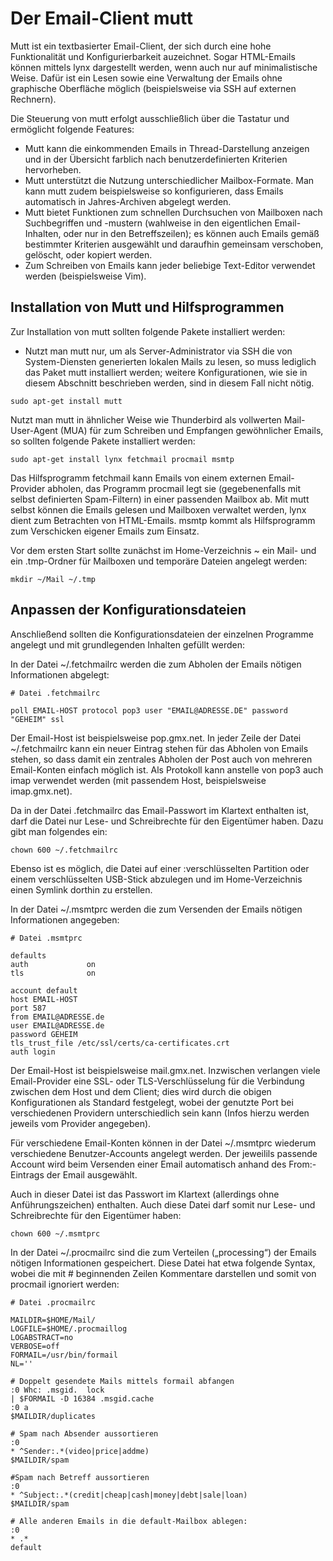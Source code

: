 # Der Email-Client mutt

Mutt ist ein textbasierter Email-Client, der sich durch eine hohe Funktionalität und Konfigurierbarkeit auzeichnet. Sogar HTML-Emails können mittels lynx dargestellt werden, wenn auch nur auf minimalistische Weise. Dafür ist ein Lesen sowie eine Verwaltung der Emails ohne graphische Oberfläche möglich (beispielsweise via SSH auf externen Rechnern).

Die Steuerung von mutt erfolgt ausschließlich über die Tastatur und ermöglicht folgende Features:

+ Mutt kann die einkommenden Emails in Thread-Darstellung anzeigen und in der Übersicht farblich nach benutzerdefinierten Kriterien hervorheben.
+ Mutt unterstützt die Nutzung unterschiedlicher Mailbox-Formate. Man kann mutt zudem beispielsweise so konfigurieren, dass Emails automatisch in Jahres-Archiven abgelegt werden.
+ Mutt bietet Funktionen zum schnellen Durchsuchen von Mailboxen nach Suchbegriffen und -mustern (wahlweise in den eigentlichen Email-Inhalten, oder nur in den Betreffszeilen); es können auch Emails gemäß bestimmter Kriterien ausgewählt und daraufhin gemeinsam verschoben, gelöscht, oder kopiert werden.
+ Zum Schreiben von Emails kann jeder beliebige Text-Editor verwendet werden (beispielsweise Vim).

## Installation von Mutt und Hilfsprogrammen
Zur Installation von mutt sollten folgende Pakete installiert werden:

+ Nutzt man mutt nur, um als Server-Administrator via SSH die von System-Diensten generierten lokalen Mails zu lesen, so muss lediglich das Paket mutt installiert werden; weitere Konfigurationen, wie sie in diesem Abschnitt beschrieben werden, sind in diesem Fall nicht nötig.

```
sudo apt-get install mutt
```

Nutzt man mutt in ähnlicher Weise wie Thunderbird als vollwerten Mail-User-Agent (MUA) für zum Schreiben und Empfangen gewöhnlicher Emails, so sollten folgende Pakete installiert werden:

```
sudo apt-get install lynx fetchmail procmail msmtp
```

Das Hilfsprogramm fetchmail kann Emails von einem externen Email-Provider abholen, das Programm procmail legt sie (gegebenenfalls mit selbst definierten Spam-Filtern) in einer passenden Mailbox ab. Mit mutt selbst können die Emails gelesen und Mailboxen verwaltet werden, lynx dient zum Betrachten von HTML-Emails. msmtp kommt als Hilfsprogramm zum Verschicken eigener Emails zum Einsatz.

Vor dem ersten Start sollte zunächst im Home-Verzeichnis ~ ein Mail- und ein .tmp-Ordner für Mailboxen und temporäre Dateien angelegt werden: 

```
mkdir ~/Mail ~/.tmp
```

## Anpassen der Konfigurationsdateien

Anschließend sollten die Konfigurationsdateien der einzelnen Programme angelegt und mit grundlegenden Inhalten gefüllt werden:

In der Datei ~/.fetchmailrc werden die zum Abholen der Emails nötigen Informationen abgelegt:

```
# Datei .fetchmailrc

poll EMAIL-HOST protocol pop3 user "EMAIL@ADRESSE.DE" password "GEHEIM" ssl
```
Der Email-Host ist beispielsweise pop.gmx.net. In jeder Zeile der Datei ~/.fetchmailrc kann ein neuer Eintrag stehen für das Abholen von Emails stehen, so dass damit ein zentrales Abholen der Post auch von mehreren Email-Konten einfach möglich ist. Als Protokoll kann anstelle von pop3 auch imap verwendet werden (mit passendem Host, beispielsweise imap.gmx.net).

Da in der Datei .fetchmailrc das Email-Passwort im Klartext enthalten ist, darf die Datei nur Lese- und Schreibrechte für den Eigentümer haben. Dazu gibt man folgendes ein:

```
chown 600 ~/.fetchmailrc
```

Ebenso ist es möglich, die Datei auf einer :verschlüsselten Partition oder einem verschlüsselten USB-Stick abzulegen und im Home-Verzeichnis einen Symlink dorthin zu erstellen.

In der Datei ~/.msmtprc werden die zum Versenden der Emails nötigen Informationen angegeben:

```
# Datei .msmtprc

defaults
auth             on
tls              on

account default
host EMAIL-HOST
port 587
from EMAIL@ADRESSE.de
user EMAIL@ADRESSE.de
password GEHEIM
tls_trust_file /etc/ssl/certs/ca-certificates.crt
auth login
```

Der Email-Host ist beispielsweise mail.gmx.net. Inzwischen verlangen viele Email-Provider eine SSL- oder TLS-Verschlüsselung für die Verbindung zwischen dem Host und dem Client; dies wird durch die obigen Konfigurationen als Standard festgelegt, wobei der genutzte Port bei verschiedenen Providern unterschiedlich sein kann (Infos hierzu werden jeweils vom Provider angegeben).

Für verschiedene Email-Konten können in der Datei ~/.msmtprc wiederum verschiedene Benutzer-Accounts angelegt werden. Der jeweilils passende Account wird beim Versenden einer Email automatisch anhand des From:-Eintrags der Email ausgewählt.

Auch in dieser Datei ist das Passwort im Klartext (allerdings ohne Anführungszeichen) enthalten. Auch diese Datei darf somit nur Lese- und Schreibrechte für den Eigentümer haben:

```
chown 600 ~/.msmtprc
```

In der Datei ~/.procmailrc sind die zum Verteilen („processing“) der Emails nötigen Informationen gespeichert. Diese Datei hat etwa folgende Syntax, wobei die mit # beginnenden Zeilen Kommentare darstellen und somit von procmail ignoriert werden:

```
# Datei .procmailrc

MAILDIR=$HOME/Mail/
LOGFILE=$HOME/.procmaillog
LOGABSTRACT=no
VERBOSE=off
FORMAIL=/usr/bin/formail
NL=''

# Doppelt gesendete Mails mittels formail abfangen
:0 Whc: .msgid.  lock
| $FORMAIL -D 16384 .msgid.cache
:0 a
$MAILDIR/duplicates

# Spam nach Absender aussortieren
:0
* ^Sender:.*(video|price|addme)
$MAILDIR/spam

#Spam nach Betreff aussortieren
:0
* ^Subject:.*(credit|cheap|cash|money|debt|sale|loan)
$MAILDIR/spam

# Alle anderen Emails in die default-Mailbox ablegen:
:0
* .*
default
```







